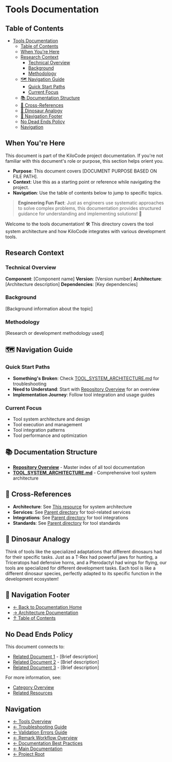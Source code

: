 # Tools Documentation
## Table of Contents

- [Tools Documentation](#tools-documentation)
  - [Table of Contents](#table-of-contents)
  - [When You're Here](#when-youre-here)
  - [Research Context](#research-context)
    - [Technical Overview](#technical-overview)
    - [Background](#background)
    - [Methodology](#methodology)
  - [🗺️ Navigation Guide](#-navigation-guide)
    - [Quick Start Paths](#quick-start-paths)
    - [Current Focus](#current-focus)
  - [📚 Documentation Structure](#-documentation-structure)
  - [🔗 Cross-References](#-crossreferences)
  - [🦕 Dinosaur Analogy](#-dinosaur-analogy)
  - [🧭 Navigation Footer](#-navigation-footer)
  - [No Dead Ends Policy](#no-dead-ends-policy)
  - [Navigation](#navigation)




## When You're Here

This document is part of the KiloCode project documentation. If you're not familiar with this
document's role or purpose, this section helps orient you.

- **Purpose**: This document covers \[DOCUMENT PURPOSE BASED ON FILE PATH].
- **Context**: Use this as a starting point or reference while navigating the project.
- **Navigation**: Use the table of contents below to jump to specific topics.

> **Engineering Fun Fact**: Just as engineers use systematic approaches to solve complex problems,
> this documentation provides structured guidance for understanding and implementing solutions! 🔧

Welcome to the tools documentation! 🛠️ This directory covers the tool system architecture and how
KiloCode integrates with various development tools.

## Research Context

### Technical Overview

**Component**: \[Component name]
**Version**: \[Version number]
**Architecture**: \[Architecture description]
**Dependencies**: \[Key dependencies]

### Background

\[Background information about the topic]

### Methodology

\[Research or development methodology used]

## 🗺️ Navigation Guide

### Quick Start Paths

- **Something's Broken**: Check [TOOL\_SYSTEM\_ARCHITECTURE.md](TOOL_SYSTEM_ARCHITECTURE.md) for
  troubleshooting
- **Need to Understand**: Start with [Repository Overview](README.md) for an overview
- **Implementation Journey**: Follow tool integration and usage guides

### Current Focus
- Tool system architecture and design
- Tool execution and management
- Tool integration patterns
- Tool performance and optimization

## 📚 Documentation Structure

- **[Repository Overview](README.md)** - Master index of all tool documentation
- **[TOOL\_SYSTEM\_ARCHITECTURE.md](TOOL_SYSTEM_ARCHITECTURE.md)** - Comprehensive tool system
  architecture

## 🔗 Cross-References

- **Architecture**: See [This resource](../architecture/) for system architecture
- **Services**: See [Parent directory](../services/) for tool-related services
- **Integrations**: See [Parent directory](../integrations/) for tool integrations
- **Standards**: See [Parent directory](../standards/) for tool standards

## 🦕 Dinosaur Analogy

Think of tools like the specialized adaptations that different dinosaurs had for their specific
tasks. Just as a T-Rex had powerful jaws for hunting, a Triceratops had defensive horns, and a
Pterodactyl had wings for flying, our tools are specialized for different development tasks. Each
tool is like a different dinosaur species, perfectly adapted to its specific function in the
development ecosystem!

## 🧭 Navigation Footer
- [← Back to Documentation Home](../README.md)
- [→ Architecture Documentation](../architecture/README.md)
- [↑ Table of Contents](../README.md)

## No Dead Ends Policy

This document connects to:
- [Related Document 1](./related-doc-1.md) - \[Brief description]
- [Related Document 2](./related-doc-2.md) - \[Brief description]
- [Related Document 3](./related-doc-3.md) - \[Brief description]

For more information, see:
- [Category Overview](../category/)
- [Related Resources](../resources/)

## Navigation
- [← Tools Overview](README.md)
- [← Troubleshooting Guide](TROUBLESHOOTING_GUIDE.md)
- [← Validation Errors Guide](VALIDATION_ERRORS_GUIDE.md)
- [← Remark Workflow Overview](REMARK_WORKFLOW_OVERVIEW.md)
- [← Documentation Best Practices](DOCUMENTATION_BEST_PRACTICES.md)
- [← Main Documentation](../README.md)
- [← Project Root](../README.md)
